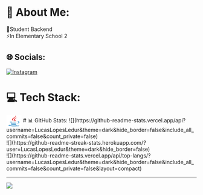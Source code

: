 # 💫 About Me:
🔭Student Backend<br>⚡In Elementary School 2


## 🌐 Socials:
[![Instagram](https://img.shields.io/badge/Instagram-%23E4405F.svg?logo=Instagram&logoColor=white)](https://instagram.com/lucaslledur) 

# 💻 Tech Stack:
<img align="center" alt="Lucas-java" height="30" width="40" src="https://github.com/devicons/devicon/blob/master/icons/java/java-original.svg">
# 📊 GitHub Stats:
![](https://github-readme-stats.vercel.app/api?username=LucasLopesLedur&theme=dark&hide_border=false&include_all_commits=false&count_private=false)<br/>
![](https://github-readme-streak-stats.herokuapp.com/?user=LucasLopesLedur&theme=dark&hide_border=false)<br/>
![](https://github-readme-stats.vercel.app/api/top-langs/?username=LucasLopesLedur&theme=dark&hide_border=false&include_all_commits=false&count_private=false&layout=compact)

---
[![](https://visitcount.itsvg.in/api?id=LucasLopesLedur&icon=0&color=0)](https://visitcount.itsvg.in)

<!-- Proudly created with GPRM ( https://gprm.itsvg.in ) -->
